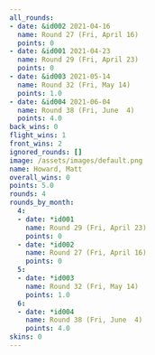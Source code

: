 ```yaml
---
all_rounds:
- date: &id002 2021-04-16
  name: Round 27 (Fri, April 16)
  points: 0
- date: &id001 2021-04-23
  name: Round 29 (Fri, April 23)
  points: 0
- date: &id003 2021-05-14
  name: Round 32 (Fri, May 14)
  points: 1.0
- date: &id004 2021-06-04
  name: Round 38 (Fri, June  4)
  points: 4.0
back_wins: 0
flight_wins: 1
front_wins: 2
ignored_rounds: []
image: /assets/images/default.png
name: Howard, Matt
overall_wins: 0
points: 5.0
rounds: 4
rounds_by_month:
  4:
  - date: *id001
    name: Round 29 (Fri, April 23)
    points: 0
  - date: *id002
    name: Round 27 (Fri, April 16)
    points: 0
  5:
  - date: *id003
    name: Round 32 (Fri, May 14)
    points: 1.0
  6:
  - date: *id004
    name: Round 38 (Fri, June  4)
    points: 4.0
skins: 0
---
```

